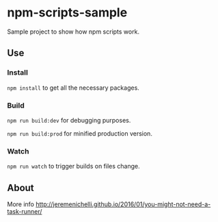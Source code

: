 # npm-scripts-sample

Sample project to show how npm scripts work.

## Use

### Install

`npm install` to get all the necessary packages.

### Build

`npm run build:dev` for debugging purposes.

`npm run build:prod` for minified production version.

### Watch

`npm run watch` to trigger builds on files change.


## About

More info <a href="http://jeremenichelli.github.io/2016/01/you-might-not-need-a-task-runner/">http://jeremenichelli.github.io/2016/01/you-might-not-need-a-task-runner/</a>

